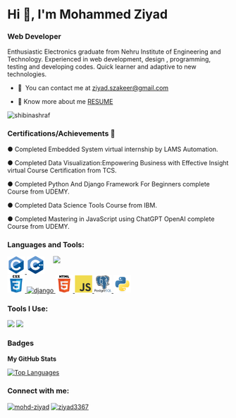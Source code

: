 <h1 align="left">Hi 👋, I'm Mohammed Ziyad</h1>
<h3 align="left">Web Developer</h3>
<p>Enthusiastic Electronics graduate from Nehru Institute of Engineering and Technology. Experienced in web development, design , programming, testing and developing codes. Quick learner and adaptive to new technologies.</p>

- 📩  You can contact me at [ziyad.szakeer@gmail.com](mailto:ziyad.szakeer@gmail.com)

- 📄 Know more about me  <a href="https://drive.google.com/file/d/113ahWO2vxEVwdUSrAGi24WoWMpKUx5l4/view?usp=drivesdk" target="_blank"> 
 RESUME </a>
 <p align="left"> <img src="https://komarev.com/ghpvc/?username=shibinashraf&label=Profile%20views&color=0e75b6&style=flat" alt="shibinashraf" /> </p>
<h3 align="left">Certifications/Achievements 🥉</h3>
●	Completed Embedded System virtual internship by LAMS Automation.

●	Completed Data Visualization:Empowering Business with Effective Insight virtual Course Certification from TCS.

●	Completed Python And Django Framework For Beginners complete Course from UDEMY.

●	Completed Data Science Tools Course from IBM.

●	Completed Mastering in JavaScript using ChatGPT OpenAI complete Course from UDEMY.

<h3 align="left">Languages and Tools:</h3>
<img align="right" width="400" src="https://i.pinimg.com/originals/e8/f4/53/e8f453469a3ec97ecd354df465d73913.gif">
<p align="left"> <a href="https://www.cprogramming.com/" target="_blank" rel="noreferrer"> <img src="https://raw.githubusercontent.com/devicons/devicon/master/icons/c/c-original.svg" alt="c" width="40" height="40"/> </a> <a href="https://www.w3schools.com/cpp/" target="_blank" rel="noreferrer"> <img src="https://raw.githubusercontent.com/devicons/devicon/master/icons/cplusplus/cplusplus-original.svg" alt="cplusplus" width="40" height="40"/> </a> <a href="https://www.w3schools.com/css/" target="_blank" rel="noreferrer"> <img src="https://raw.githubusercontent.com/devicons/devicon/master/icons/css3/css3-original-wordmark.svg" alt="css3" width="40" height="40"/> </a> <a href="https://www.djangoproject.com/" target="_blank" rel="noreferrer"> <img src="https://cdn.worldvectorlogo.com/logos/django.svg" alt="django" width="40" height="40"/> </a> <a href="https://www.w3.org/html/" target="_blank" rel="noreferrer"> <img src="https://raw.githubusercontent.com/devicons/devicon/master/icons/html5/html5-original-wordmark.svg" alt="html5" width="40" height="40"/> </a> <a href="https://developer.mozilla.org/en-US/docs/Web/JavaScript" target="_blank" rel="noreferrer"> <img src="https://raw.githubusercontent.com/devicons/devicon/master/icons/javascript/javascript-original.svg" alt="javascript" width="40" height="40"/> </a> <a href="https://www.postgresql.org" target="_blank" rel="noreferrer"> <img src="https://raw.githubusercontent.com/devicons/devicon/master/icons/postgresql/postgresql-original-wordmark.svg" alt="postgresql" width="40" height="40"/> </a> <a href="https://www.python.org" target="_blank" rel="noreferrer"> <img src="https://raw.githubusercontent.com/devicons/devicon/master/icons/python/python-original.svg" alt="python" width="40" height="40"/> </a> </p>
</p>
  <h3 align="left">Tools I Use:</h3>
  <p>
  <img src="https://img.shields.io/badge/Visual_Studio_Code-0078D4?style=for-the-badge&logo=visual%20studio%20code&logoColor=white" />
  <img src="https://img.shields.io/badge/Visual_Studio-5C2D91?style=for-the-badge&logo=visual%20studio&logoColor=white" />
</p>

### Badges 

<b>My GitHub Stats</b>


<a href="https://github.com/ziyad2301" align="left"><img src="https://github-readme-stats.vercel.app/api/top-langs/?username=rb4807&langs_count=10&title_color=0891b2&text_color=ffffff&icon_color=0891b2&bg_color=1c1917&hide_border=true&locale=en&custom_title=Top%20%Languages" alt="Top Languages" /></a>
  
<h3 align="left">Connect with me:</h3>
<p align="left">
<a href="https://linkedin.com/in/mohd-ziyad" target="blank"><img align="center" src="https://raw.githubusercontent.com/rahuldkjain/github-profile-readme-generator/master/src/images/icons/Social/linked-in-alt.svg" alt="mohd-ziyad" height="30" width="40" /></a>
<a href="https://instagram.com/ziyad3367" target="blank"><img align="center" src="https://raw.githubusercontent.com/rahuldkjain/github-profile-readme-generator/master/src/images/icons/Social/instagram.svg" alt="ziyad3367" height="30" width="40" /></a>
</p>
